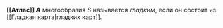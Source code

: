 **[[Атлас]] $A$** многообразия $S$ называется _гладким_, если он состоит из [[Гладкая карта|гладких карт]].